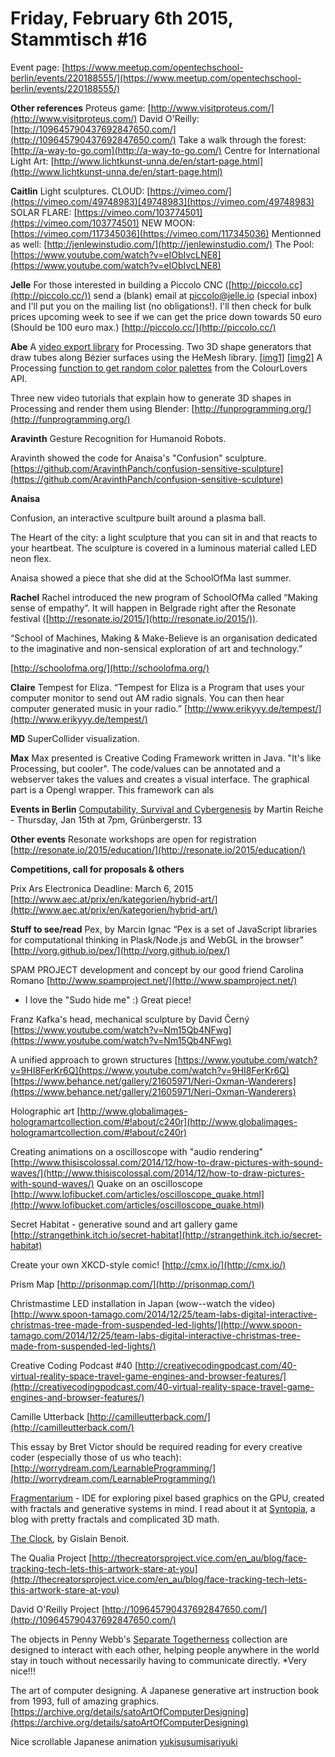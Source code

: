# **Friday, February 6th 2015, Stammtisch #16** 

Event page: [https://www.meetup.com/opentechschool-berlin/events/220188555/](https://www.meetup.com/opentechschool-berlin/events/220188555/)

**Other references**
Proteus game: [http://www.visitproteus.com/](http://www.visitproteus.com/)
David O'Reilly: [http://109645790437692847650.com/](http://109645790437692847650.com/)
Take a walk through the forest: [http://a-way-to-go.com](http://a-way-to-go.com/)
Centre for International Light Art: [http://www.lichtkunst-unna.de/en/start-page.html](http://www.lichtkunst-unna.de/en/start-page.html)

**Caitlin**
Light sculptures.
CLOUD: [https://vimeo.com/](https://vimeo.com/49748983)[49748983](https://vimeo.com/49748983)
SOLAR FLARE: [https://vimeo.com/103774501](https://vimeo.com/103774501)
NEW MOON: [https://vimeo.com/117345036](https://vimeo.com/117345036)
Mentionned as well: [http://jenlewinstudio.com/](http://jenlewinstudio.com/)
The Pool: [https://www.youtube.com/watch?v=eIObIvcLNE8](https://www.youtube.com/watch?v=eIObIvcLNE8)

**Jelle** 
For those interested in building a Piccolo CNC ([http://piccolo.cc](http://piccolo.cc/)) send a (blank) email at piccolo@jelle.io (special inbox) and I'll put you on the mailing list (no obligations!). I'll then check for bulk prices upcoming week to see if we can get the price down towards 50 euro (Should be 100 euro max.)
[http://piccolo.cc/](http://piccolo.cc/)

**Abe**
A [video export library](http://funprogramming.org/VideoExport-for-Processing/)  for Processing.
Two 3D shape generators that draw tubes along Bézier surfaces using the HeMesh library. [[img1]](http://hamoid.tumblr.com/post/108223630484/a-series-of-tubes-of-variable-radius-mapped-to-a)  [[img2]](http://hamoid.tumblr.com/post/108497549264/flying-spaghetti-monster) 
A Processing [function to get random color palettes](https://gist.github.com/hamoid/015f23936e7abf4f770d)  from the ColourLovers API.

Three new video tutorials that explain how to generate 3D shapes in Processing and render them using Blender:
[http://funprogramming.org/](http://funprogramming.org/)

**Aravinth**
Gesture Recognition for Humanoid Robots.

Aravinth showed the code for Anaisa's "Confusion" sculpture.
[https://github.com/AravinthPanch/confusion-sensitive-sculpture](https://github.com/AravinthPanch/confusion-sensitive-sculpture)

**Anaisa**

Confusion, an interactive scultpure built around a plasma ball.

The Heart of the city: a light sculpture that you can sit in and that reacts to your heartbeat. The sculpture is covered in a luminous material called LED neon flex.

Anaisa showed a piece that she did at the SchoolOfMa last summer.

**Rachel**
Rachel introduced the new program of SchoolOfMa called “Making sense of empathy”. It will happen in Belgrade right after the Resonate festival ([http://resonate.io/2015/](http://resonate.io/2015/)).

“School of Machines, Making & Make-Believe is an organisation dedicated to the imaginative and non-sensical exploration of art and technology.”

[http://schoolofma.org/](http://schoolofma.org/)

**Claire**
Tempest for Eliza. “Tempest for Eliza is a Program that uses your computer monitor
to send out AM radio signals. You can then hear computer generated music in your radio.”
[http://www.erikyyy.de/tempest/](http://www.erikyyy.de/tempest/)

**MD**
SuperCollider visualization.

**Max**
Max presented is Creative Coding Framework written in Java. "It's like Processing, but cooler".  The code/values can be annotated and a webserver takes the values and creates a visual interface. The graphical part is a Opengl wrapper.  This framework can als


**Events in Berlin**
[Computability, Survival and Cybergenesis](https://www.facebook.com/events/740739599346006) by Martin Reiche - Thursday, Jan  15th at 7pm, Grünbergerstr. 13

**Other events**
Resonate workshops are open for registration
[http://resonate.io/2015/education/](http://resonate.io/2015/education/)

**Competitions, call for proposals & others**

Prix Ars Electronica
Deadline: March 6, 2015
[http://www.aec.at/prix/en/kategorien/hybrid-art/](http://www.aec.at/prix/en/kategorien/hybrid-art/)

**Stuff to see/read**
Pex, by Marcin Ignac
“Pex is a set of JavaScript libraries for computational thinking in Plask/Node.js and WebGL in the browser”
[http://vorg.github.io/pex/](http://vorg.github.io/pex/)

SPAM PROJECT
development and concept by our good friend Carolina Romano 
[http://www.spamproject.net/](http://www.spamproject.net/)
* I love the "Sudo hide me" :) Great piece!

Franz Kafka's head, mechanical sculpture by David Černý
[https://www.youtube.com/watch?v=Nm15Qb4NFwg](https://www.youtube.com/watch?v=Nm15Qb4NFwg)

A unified approach to grown structures
[https://www.youtube.com/watch?v=9HI8FerKr6Q](https://www.youtube.com/watch?v=9HI8FerKr6Q)
[https://www.behance.net/gallery/21605971/Neri-Oxman-Wanderers](https://www.behance.net/gallery/21605971/Neri-Oxman-Wanderers)

Holographic art
[http://www.globalimages-hologramartcollection.com/#!about/c240r](http://www.globalimages-hologramartcollection.com/#!about/c240r)

Creating animations on a oscilloscope with "audio rendering"
[http://www.thisiscolossal.com/2014/12/how-to-draw-pictures-with-sound-waves/](http://www.thisiscolossal.com/2014/12/how-to-draw-pictures-with-sound-waves/)
Quake on an oscilloscope
[http://www.lofibucket.com/articles/oscilloscope_quake.html](http://www.lofibucket.com/articles/oscilloscope_quake.html)

Secret Habitat - generative sound and art gallery game
[http://strangethink.itch.io/secret-habitat](http://strangethink.itch.io/secret-habitat)

Create your own XKCD-style comic!
[http://cmx.io/](http://cmx.io/)

Prism Map
[http://prisonmap.com/](http://prisonmap.com/)

Christmastime LED installation in Japan (wow--watch the video)
[http://www.spoon-tamago.com/2014/12/25/team-labs-digital-interactive-christmas-tree-made-from-suspended-led-lights/](http://www.spoon-tamago.com/2014/12/25/team-labs-digital-interactive-christmas-tree-made-from-suspended-led-lights/)

Creative Coding Podcast #40
[http://creativecodingpodcast.com/40-virtual-reality-space-travel-game-engines-and-browser-features/](http://creativecodingpodcast.com/40-virtual-reality-space-travel-game-engines-and-browser-features/)

Camille Utterback
[http://camilleutterback.com/](http://camilleutterback.com/)

This essay by Bret Victor should be required reading for every creative coder (especially those of us who teach):
[http://worrydream.com/LearnableProgramming/](http://worrydream.com/LearnableProgramming/)

[Fragmentarium](https://syntopia.github.io/Fragmentarium/)  - IDE for exploring pixel based graphics on the GPU, created with fractals and generative systems in mind. I read about it at [Syntopia](http://blog.hvidtfeldts.net/), a blog with pretty fractals and complicated 3D math.

[The Clock](http://techno-logic-art.com/clock.htm), by Gislain Benoit.

The Qualia Project
[http://thecreatorsproject.vice.com/en_au/blog/face-tracking-tech-lets-this-artwork-stare-at-you](http://thecreatorsproject.vice.com/en_au/blog/face-tracking-tech-lets-this-artwork-stare-at-you)

David O'Reilly Project
[http://109645790437692847650.com/](http://109645790437692847650.com/)

The objects in Penny Webb's [Separate Togetherness](http://www.dezeen.com/2015/01/29/penny-webb-homeware-mirror-lamp-curtain-colour-change-touch-breath-movement-dutch-design-week-2014/) collection are designed to interact with each other, helping people anywhere in the world stay in touch without necessarily having to communicate directly.
*Very nice!!!

The art of computer designing. A Japanese generative art instruction book from 1993, full of amazing graphics.
[https://archive.org/details/satoArtOfComputerDesigning](https://archive.org/details/satoArtOfComputerDesigning)

Nice scrollable Japanese animation [yukisusumisariyuki](http://yukisusumisariyuki.tumblr.com/)



